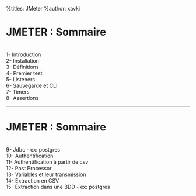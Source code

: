 %titles: JMeter
%author: xavki


# JMETER : Sommaire


<br>
1- Introduction

<br>
2- Installation

<br>
3- Définitions

<br>
4- Premier test

<br>
5- Listeners

<br>
6- Sauvegarde et CLI

<br>
7- Timers

<br>
8- Assertions

----------------------------------------------------------------


# JMETER : Sommaire


<br>
9- Jdbc - ex: postgres

<br>
10- Authentification

<br>
11- Authentification à partir de csv

<br>
12- Post Processor

<br>
13- Variables et leur transmission

<br>
14- Extraction en CSV

<br>
15- Extraction dans une BDD - ex: postgres


